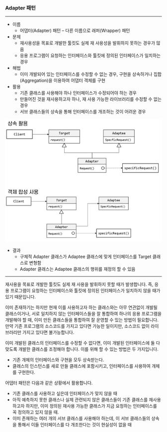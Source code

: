 ### Adapter 패턴
***
* 이름
    * 어댑터(Adapter) 패턴 – 다른 이름으로 래퍼(Wrapper) 패턴
* 문제
    * 재사용성을 목표로 개발한 툴킷도 실제 재 사용성을 발휘하지 못하는 경우가 많음
    * 응용 프로그램이 요청하는 인터페이스와 툴킷에 정의된 인터페이스가 일치하는 경우
* 해법
    * 이미 개발되어 있는 인터페이스를 수정할 수 없는 경우, 구현을 상속하거나 집합(Aggregation)을 이용하여 어댑터 객체를 구현
* 활용
    * 기존 클래스를 사용해야 하나 인터페이스가 수정되어야 하는 경우
    * 만들어진 것을 재사용하고자 하나, 재 사용 가능한 라이브러리를 수정할 수 없는 경우
    * 서브 클래스들의 상속을 통해 인터페이스를 개조하는 것이 어려운 경우

<img src="../images/image11.png" />

* 결과
    * 구체적 Adapter 클래스가 Adaptee 클래스에 맞게 인터페이스를 Target 클래스로 변형함
    * Adapter 클래스는 Adaptee 클래스의 행위를 재정의 할 수 있음
***

재사용을 목표로 개발한 툴킷도 실제 재 사용을 발휘하지 못할 때가 발생합니다. 즉, 응용 프로그램이 요청하는 인터페이스와 툴킷에 정의된 인터페이스가 일치하지 않을 때가 있기 때문입니다.

이미 존재하기는 하지만 현재 이를 사용하고자 하는 클래스와는 아무 연관없이 개발될 클래스이거나, 서로 일치하지 않는 인터페이스들을 잘 통합하여 하나의 응용 프로그램을 개발해야 할 때, 이미 만든 클래스들을 통합하여 잘 운영할 수 있는 방법이 필요합니다. 만약 기존 프로그램의 소스코드를 가지고 있다면 가능한 일이지만, 소스코드 없이 라이브러리만 가지고 있다면 불가능합니다. 

이미 개발된 클래스의 인터페이스를 수정할 수 없다면, 이미 개발된 인터페이스에 둘 다 맞도록 개발한 클래스를 조정해야 합니다. 이를 위해 할 수 있는 방법은 두 가지입니다.

* 기존 개체의 인터페이스와 구현을 모두 상속받는다.
* 클래스의 인스턴스를 새로 만들 클래스에 포함시키고, 인터페이스를 사용하여 개체를 구현한다.

어댑터 패턴은 다음과 같은 상황에서 활용합니다.

* 기존 클래스를 사용하고 싶은데 인터페이스가 맞지 않을 때
* 아직 예측하지 못한 클래스나 실제 관련되지 않은 클래스들이 기존 클래스를 재사용하고자 하지만, 이미 정의된 재사용 가능한 클래스가 지금 요청하는 인터페이스를 꼭 정의하고 있지 않을 때.
* 이미 존재하는 여러 개의 서브 클래스를 사용해야 하는데, 이 서브 클래스들의 상속을 통해서 이들 인터페이스를 다 개조한다는 것이 현실성이 없을 때